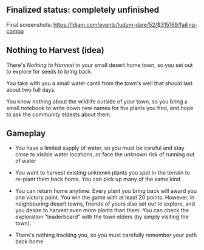 ## Finalized status: completely unfinished

Final screenshots:
https://ldjam.com/events/ludum-dare/52/$315169/failing-compo

## Nothing to Harvest (idea)

There's _Nothing to Harvest_ in your small desert home town, so you set out to
explore for seeds to bring back.

You take with you a small water cantil from the town's well that should last
about two full days.

You know nothing about the wildlife outside of your town, so you bring a small
notebook to write down new names for the plants you find, and hope to ask the
community eldests about them.

## Gameplay

* You have a limited supply of water, so you must be careful and stay close to
    visible water locations, or face the unknown risk of running out of water

* You want to harvest existing unknown plants you spot in the terrain to
    re-plant them back home. You can pick up many of the same kind.

* You can return home anytime. Every plant you bring back will award you one
    victory point. You win the game with at least 20 points. However, in
    neighbouring desert towns, friends of yours also set out to explore, and you
    desire to harvest even more plants than them. You can check the exploration
    "leaderboard" with the town elders (by simply visiting the town).

* There's nothing tracking you, so you must carefully remember
    your path back home.




